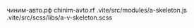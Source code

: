чиним-авто.рф 
chinim-avto.rf 
  .vite/src/modules/a-skeleton.js 
  .vite/src/scss/libs/a-v-skeleton.scss 